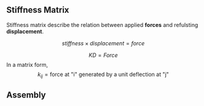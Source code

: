 ## Stiffness Matrix

Stiffness matrix describe the relation between applied **forces** and refulsting **displacement**.

$$
stiffness \times displacement = force
$$

$$
KD = Force
$$
In a matrix form,
$$
k_{ij} = \text{force at "i" generated by a unit deflection at "j"}
$$

## Assembly

